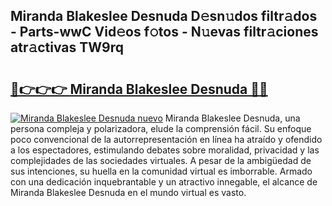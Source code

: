 ## Miranda Blakeslee Desnuda D𝚎sn𝚞dos filtr𝚊dos - Parts-wwC Vid𝚎os f𝚘tos - N𝚞evas filtr𝚊ciones atr𝚊ctivas TW9rq

# <h2><a href="http://mb5jaq.tromn.icu/?c=Miranda+Blakeslee+Desnuda">🔗👉👉👉 Miranda Blakeslee Desnuda 🔗🔗</a></h2>

[![Miranda Blakeslee Desnuda nuevo](https://i.imgur.com/pEAQMta.gif)](http://mb5jaq.tromn.icu/?c=Miranda+Blakeslee+Desnuda)
Miranda Blakeslee Desnuda, una persona compleja y polarizadora, elude la comprensión fácil. Su enfoque poco convencional de la autorrepresentación en línea ha atraído y ofendido a los espectadores, estimulando debates sobre moralidad, privacidad y las complejidades de las sociedades virtuales. A pesar de la ambigüedad de sus intenciones, su huella en la comunidad virtual es imborrable. Armado con una dedicación inquebrantable y un atractivo innegable, el alcance de Miranda Blakeslee Desnuda en el mundo virtual es vasto.

